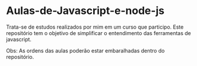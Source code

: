 # Aulas-de-Javascript-e-node-js
Trata-se de estudos realizados por mim em um curso que participo.
Este repositório tem o objetivo de simplificar o entendimento das ferramentas de javascript.

Obs: As ordens das aulas poderão estar embaralhadas dentro do repositório. 
